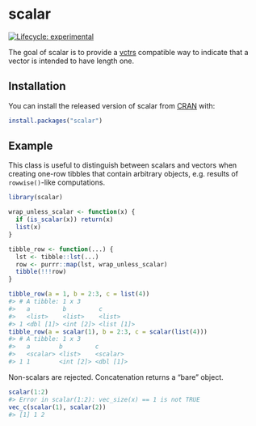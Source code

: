 
<!-- README.md is generated from README.Rmd. Please edit that file -->

# scalar

<!-- badges: start -->

[![Lifecycle:
experimental](https://img.shields.io/badge/lifecycle-experimental-orange.svg)](https://www.tidyverse.org/lifecycle/#experimental)
<!-- badges: end -->

The goal of scalar is to provide a [vctrs](https://vctrs.r-lib.org/)
compatible way to indicate that a vector is intended to have length one.

## Installation

You can install the released version of scalar from
[CRAN](https://CRAN.R-project.org) with:

``` r
install.packages("scalar")
```

## Example

This class is useful to distinguish between scalars and vectors when
creating one-row tibbles that contain arbitrary objects, e.g. results of
`rowwise()`-like computations.

``` r
library(scalar)

wrap_unless_scalar <- function(x) {
  if (is_scalar(x)) return(x)
  list(x)
}

tibble_row <- function(...) {
  lst <- tibble::lst(...)
  row <- purrr::map(lst, wrap_unless_scalar)
  tibble(!!!row)
}

tibble_row(a = 1, b = 2:3, c = list(4))
#> # A tibble: 1 x 3
#>   a         b         c         
#>   <list>    <list>    <list>    
#> 1 <dbl [1]> <int [2]> <list [1]>
tibble_row(a = scalar(1), b = 2:3, c = scalar(list(4)))
#> # A tibble: 1 x 3
#>   a        b         c        
#>   <scalar> <list>    <scalar> 
#> 1 1        <int [2]> <dbl [1]>
```

Non-scalars are rejected. Concatenation returns a “bare” object.

``` r
scalar(1:2)
#> Error in scalar(1:2): vec_size(x) == 1 is not TRUE
vec_c(scalar(1), scalar(2))
#> [1] 1 2
```
